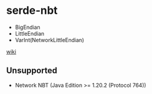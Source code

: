 # serde-nbt

* BigEndian
* LittleEndian
* VarInt(NetworkLittleEndian)

[wiki](https://wiki.vg/NBT#Bedrock_edition)

## Unsupported

* Network NBT (Java Edition >= 1.20.2 (Protocol 764))
